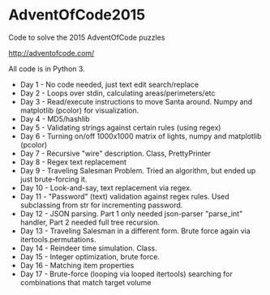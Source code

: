 # AdventOfCode2015
Code to solve the 2015 AdventOfCode puzzles


http://adventofcode.com/

All code is in Python 3.

* Day 1 - No code needed, just text edit search/replace
* Day 2 - Loops over stdin, calculating areas/perimeters/etc
* Day 3 - Read/execute instructions to move Santa around.  Numpy and matplotlib (pcolor) for visualization.
* Day 4 - MD5/hashlib
* Day 5 - Validating strings against certain rules (using regex)
* Day 6 - Turning on/off 1000x1000 matrix of lights, numpy and matplotlib (pcolor)
* Day 7 - Recursive "wire" description.  Class, PrettyPrinter
* Day 8 - Regex text replacement
* Day 9 - Traveling Salesman Problem.  Tried an algorithm, but ended up just brute-forcing it.
* Day 10 - Look-and-say, text replacement via regex.
* Day 11 - "Password" (text) validation against regex rules.  Used subclassing from str for incrementing password.
* Day 12 - JSON parsing.  Part 1 only needed json-parser "parse_int" handler, Part 2 needed full tree recursion.
* Day 13 - Traveling Salesman in a different form.  Brute force again via itertools.permutations.
* Day 14 - Reindeer time simulation.  Class.
* Day 15 - Integer optimization, brute force.
* Day 16 - Matching item properties
* Day 17 - Brute-force (looping via looped itertools) searching for combinations that match target volume

